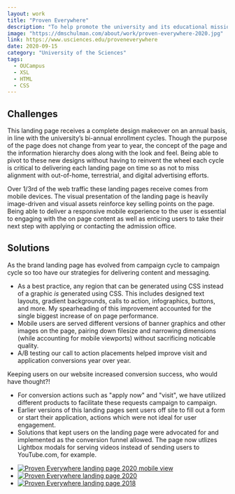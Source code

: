 ```yaml
---
layout: work
title: "Proven Everywhere"
description: "To help promote the university and its educational mission to prospective students, USciences maintains a continually updated brand landing page: Proven Everywhere. The webpage serves as a gateway for audiences interested in enrolling at USciences but also acts as a digital companion piece to the university's marketing presence on television, radio, streaming media, billboards, and physical mailings. Given this relationship, the design and messaging of Proven Everywhere is updated on a consistent basis in order to align it with the university's evolving marketing efforts."
image: "https://dmschulman.com/about/work/proven-everywhere-2020.jpg"
link: https://www.usciences.edu/proveneverywhere
date: 2020-09-15
category: "University of the Sciences" 
tags: 
  - OUCampus
  - XSL
  - HTML
  - CSS
---
```


## Challenges

This landing page receives a complete design makeover on an annual basis, in line with the university’s bi-annual enrollment cycles. Though the purpose of the page does not change from year to year, the concept of the page and the information hierarchy does along with the look and feel. Being able to pivot to these new designs without having to reinvent the wheel each cycle is critical to delivering each landing page on time so as not to miss alignment with out-of-home, terrestrial, and digital advertising efforts.

Over 1/3rd of the web traffic these landing pages receive comes from mobile devices. The visual presentation of the landing page is heavily image-driven and visual assets reinforce key selling points on the page. Being able to deliver a responsive mobile experience to the user is essential to engaging with the on page content as well as enticing users to take their next step with applying or contacting the admission office.

## Solutions

As the brand landing page has evolved from campaign cycle to campaign cycle so too have our strategies for delivering content and messaging.

* As a best practice, any region that can be generated using CSS instead of a graphic _is_ generated using CSS. This includes designed text layouts, gradient backgrounds, calls to action, infographics, buttons, and more. My spearheading of this improvement accounted for the single biggest increase of on page performance.
* Mobile users are served different versions of banner graphics and other images on the page, pairing down filesize and narrowing dimensions (while accounting for mobile viewports) without sacrificing noticable quality.
* A/B testing our call to action placements helped improve visit and application conversions year over year.

Keeping users on our website increased conversion success, who would have thought?!

* For conversion actions such as "apply now" and "visit", we have utilized different products to facilitate these requests campaign to campaign.
* Earlier versions of this landing pages sent users off site to fill out a form or start their application, actions which were not ideal for user engagement.
* Solutions that kept users on the landing page were advocated for and implemented as the conversion funnel allowed. The page now utlizes Lightbox modals for serving videos instead of sending users to YouTube.com, for example. 

<ul class="pictures">
  <li>
    <a href="https://dmschulman.com/about/work/proven-everywhere-2020-mobile.jpg" title="Proven Everywhere landing page 2020 mobile view" target="_blank">
      <img src="https://dmschulman.com/about/work/proven-everywhere-2020-mobile.jpg" alt="Proven Everywhere landing page 2020 mobile view">
    </a>
  </li>
  <li>
    <a href="https://dmschulman.com/about/work/proven-everywhere-2020-full.jpg" title="Proven Everywhere landing page 2020" target="_blank">
      <img src="https://dmschulman.com/about/work/proven-everywhere-2020-full.jpg" alt="Proven Everywhere landing page 2020">
    </a>
  </li>
  <li>
    <a href="https://dmschulman.com/about/work/proven-everywhere-2018-full.jpg" title="Proven Everywhere landing page 2018" target="_blank">
      <img src="https://dmschulman.com/about/work/proven-everywhere-2018-full.jpg" alt="Proven Everywhere landing page 2018">
    </a>
  </li>
</ul>
